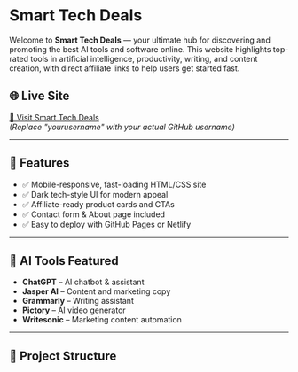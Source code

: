 # Smart Tech Deals

Welcome to **Smart Tech Deals** — your ultimate hub for discovering and promoting the best AI tools and software online. This website highlights top-rated tools in artificial intelligence, productivity, writing, and content creation, with direct affiliate links to help users get started fast.

## 🌐 Live Site

[🔗 Visit Smart Tech Deals](https://yourusername.github.io/smart-tech-deals)  
_(Replace "yourusername" with your actual GitHub username)_

---

## 🚀 Features

- ✅ Mobile-responsive, fast-loading HTML/CSS site
- ✅ Dark tech-style UI for modern appeal
- ✅ Affiliate-ready product cards and CTAs
- ✅ Contact form & About page included
- ✅ Easy to deploy with GitHub Pages or Netlify

---

## 🧠 AI Tools Featured

- **ChatGPT** – AI chatbot & assistant
- **Jasper AI** – Content and marketing copy
- **Grammarly** – Writing assistant
- **Pictory** – AI video generator
- **Writesonic** – Marketing content automation

---

## 📁 Project Structure
